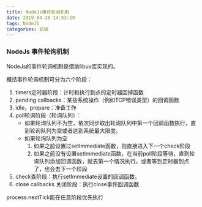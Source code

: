 ```yaml
---
title: NodeJs事件轮询机制
date: 2019-04-26 14:53:19
tags: NodeJS
categories: 前端
---
```


### NodeJs 事件轮询机制

NodeJs的事件轮询机制是借助libuv库实现的。

概括事件轮询机制可分为六个阶段：

1. timers定时器阶段：计时和执行到点的定时器回掉函数
2. pending callbacks：某些系统操作（例如TCP错误类型）的回调函数
3. idle，prepare：准备工作
4. poll轮询阶段（轮询队列）：
   - 如果轮询队列不为空，依次同步取出轮询队列中第一个回调函数执行，直到轮询队列为空或者达到系统最大限度。
   - 如果轮询队列为空
     1. 如果之前设置过setImmediate函数，则直接进入下一个check阶段
     2. 如果之前没有设置setImmediate函数，在当前poll阶段等待，直到轮询队列添加回调函数，就去第一个情况执行。或者等到定时器到点了，也会去下一个阶段
5. check查阶段：执行setImmediate设置的回调函数。
6. close callbacks 关闭阶段：执行close事件回调函数

process.nextTick能在任意阶段优先执行